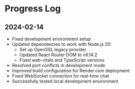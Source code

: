 # Progress Log

## 2024-02-14
- Fixed development environment setup
- Updated dependencies to work with Node.js 20:
  - Set up OpenSSL legacy provider
  - Updated React Router DOM to v6.14.2
  - Fixed web-vitals and TypeScript versions
- Resolved port conflicts in development mode
- Improved build configuration for Render.com deployment
- Fixed WebSocket connection for real-time chat
- Successfully tested local development environment
